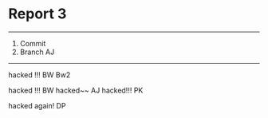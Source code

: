 # Report 3

---

1. Commit
2. Branch
AJ
---

hacked !!! BW Bw2


hacked !!! BW
hacked~~ AJ
hacked!!! PK

hacked again!
DP

